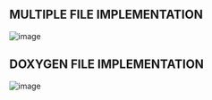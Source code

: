 ## MULTIPLE FILE IMPLEMENTATION


![image](https://user-images.githubusercontent.com/86190226/124719169-7b934d80-df24-11eb-8a72-2560f72cc4f4.png)


## DOXYGEN FILE IMPLEMENTATION

![image](https://user-images.githubusercontent.com/86190226/124738276-61fb0180-df36-11eb-92a7-a726d6b6cb05.png)

